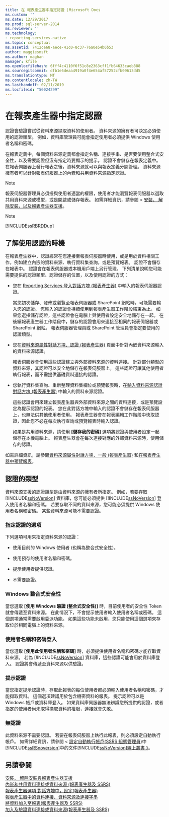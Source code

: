 ```yaml
---
title: 在 報表產生器中指定認證 |Microsoft Docs
ms.custom: ''
ms.date: 12/29/2017
ms.prod: sql-server-2014
ms.reviewer: ''
ms.technology:
- reporting-services-native
ms.topic: conceptual
ms.assetid: 7412ce68-aece-41c0-8c37-76a0e54b6b53
author: maggiesmsft
ms.author: maghan
manager: kfile
ms.openlocfilehash: 6fff4c4110f6f51c8e2363cff1fb64633caeb888
ms.sourcegitcommit: dfb1e6deaa4919a0f4e654af57252cfb09613dd5
ms.translationtype: MT
ms.contentlocale: zh-TW
ms.lasthandoff: 02/11/2019
ms.locfileid: "56024299"
---
```

# <a name="specify-credentials-in-report-builder"></a>在報表產生器中指定認證
  認證會驗證嘗試從資料來源擷取資料的使用者。 資料來源的擁有者可決定必須使用的認證類型。 例如，資料庫管理員可能會指定使用者必須提供 Windows 使用者名稱和密碼。  
  
 在報表定義中，每個資料來源定義都會指定名稱、連接字串、是否要使用整合式安全性，以及需要認證但沒有指定時要顯示的提示。 認證不會儲存在報表定義中。 在報表伺服器上發行報表之後，資料來源就可以與報表定義分開管理。 資料來源擁有者可以針對報表伺服器上的內嵌和共用資料來源指定認證。  
  
> [!NOTE]  
>  報表伺服器管理員必須授與使用者適當的權限，使用者才能瀏覽報表伺服器以選取共用資料來源或模型，或是開啟或儲存報表。 如需詳細資訊，請參閱 <<c0> [ 安裝、 解除安裝，以及報表產生器支援](../../2014/reporting-services/install-uninstall-and-report-builder-support.md)。  
  
> [!NOTE]  
>  [!INCLUDE[ssRBRDDup](../includes/ssrbrddup-md.md)]  
  
## <a name="understanding-when-credentials-are-used"></a>了解使用認證的時機  
 在報表產生器中，認證經常在您連接至報表伺服器時使用，或是用於資料相關工作，例如建立內嵌的資料來源、執行資料集查詢，或是預覽報表。 認證不會儲存在報表中。 認證會在報表伺服器或本機用戶端上另行管理。 下列清單說明您可能需要提供的認證類型、認證儲存的位置，以及使用認證的方式：  
  
-   您在 [Reporting Services 登入對話方塊 &#40;報表產生器&#41;](report-builder/reporting-services-login-dialog-box-report-builder.md) 中輸入的報表伺服器認證。  
  
     當您初次儲存、發佈或瀏覽至報表伺服器或 SharePoint 網站時，可能需要輸入您的認證。 您輸入的認證會持續使用到報表產生器工作階段結束為止。 如果您選擇儲存認證，這些認證會在電腦上與使用者設定安全地儲存在一起。 在後續報表產生器工作階段中，儲存的認證會用來連接至相同的報表伺服器或 SharePoint 網站。 報表伺服器管理員或 SharePoint 管理員會指定要使用的認證類型。  
  
-   您在[資料來源屬性對話方塊、認證 &#40;報表產生器&#41;](../../2014/reporting-services/data-source-properties-dialog-box-credentials-report-builder.md) 頁面中針對內嵌資料來源輸入的資料來源認證。  
  
     報表伺服器會使用這些認證建立與外部資料來源的資料連接。 針對部分類型的資料來源，其認證可以安全地儲存在報表伺服器上。 這些認證可讓其他使用者執行報表，而不需提供基礎資料連接的認證。  
  
-   您執行資料集查詢、重新整理資料集欄位或預覽報表時，在[輸入資料來源認證對話方塊 &#40;報表產生器&#41;](report-data/enter-data-source-credentials-dialog-box-report-builder.md) 中輸入的資料來源認證。  
  
     這些認證會用來建立報表產生器與外部資料來源之間的資料連接，或是預覽設定為提示認證的報表。 您在此對話方塊中輸入的認證不會儲存在報表伺服器上，也無法供其他使用者使用。 報表產生器會在報表編輯工作階段中快取認證，因此您不必在每次執行查詢或預覽報表時輸入認證。  
  
     如果是共用資料來源，請使用 **[儲存我的密碼]** 選項將認證與使用者設定一起儲存在本機電腦上。 報表產生器會在每次連接對應的外部資料來源時，使用儲存的認證。  
  
 如需詳細資訊，請參閱[資料來源屬性對話方塊、一般 &#40;報表產生器&#41;](../../2014/reporting-services/data-source-properties-dialog-box-general-report-builder.md) 和[在報表產生器中預覽報表](report-builder/previewing-reports-in-report-builder.md)。  
  
## <a name="types-of-credentials"></a>認證的類型  
 資料來源支援的認證類型是由資料來源的擁有者所指定。 例如，若要存取 [!INCLUDE[ssNoVersion](../includes/ssnoversion-md.md)] 資料庫，您可能必須提供 [!INCLUDE[ssNoVersion](../includes/ssnoversion-md.md)] 登入使用者名稱和密碼。 若要存取不同的資料來源，您可能必須提供 Windows 使用者名稱和密碼。 某些資料來源可能不需要認證。  
  
### <a name="options-for-specifying-credentials"></a>指定認證的選項  
 下列選項可用來指定資料來源的認證：  
  
-   使用目前的 Windows 使用者 (也稱為整合式安全性)。  
  
-   使用預存的使用者名稱和密碼。  
  
-   提示使用者提供認證。  
  
-   不需要認證。  
  
### <a name="windows-integrated-security"></a>Windows 整合式安全性  
 當您選取 **[使用 Windows 驗證 (整合式安全性)]** 時，目前使用者的安全性 Token 就會傳遞至資料來源。 在此情況下，不會提示使用者輸入使用者名稱或密碼。 這個選項通常需要啟用委派功能。 如果這些功能未啟用，您只能使用這個選項來存取位於相同電腦上的資料來源。  
  
### <a name="user-name-and-password-login"></a>使用者名稱和密碼登入  
 當您選取 **[使用此使用者名稱和密碼]** 時，必須提供使用者名稱和密碼才能存取資料來源。 若為 [!INCLUDE[ssNoVersion](../includes/ssnoversion-md.md)] 資料庫，這些認證可能會用於資料庫登入。 認證將會傳遞至資料來源以供驗證。  
  
### <a name="prompted-credentials"></a>提示認證  
 當您指定提示認證時，存取此報表的每位使用者都必須輸入使用者名稱和密碼，才能擷取資料。 這個選項建議用於包含機密資料的報表。 提示認證可以是 Windows 帳戶或資料庫登入。 如果資料庫伺服器無法辨識您所提供的認證，或者指定的使用者尚未取得擷取資料的權限，連接就會失敗。  
  
### <a name="no-credentials"></a>無認證  
 此資料來源不需要認證。 若要在報表伺服器上執行此報表，則必須設定自動執行帳戶。 如需詳細資訊，請參閱 <<c0> [ 設定自動執行帳戶&#40;SSRS 組態管理員&#41;](install-windows/configure-the-unattended-execution-account-ssrs-configuration-manager.md)中[!INCLUDE[ssRSnoversion](../includes/ssrsnoversion-md.md)]中的文件[!INCLUDE[ssNoVersion](../includes/ssnoversion-md.md)][線上叢書 》](https://go.microsoft.com/fwlink/?linkid=121312)。</c0>  
  
## <a name="see-also"></a>另請參閱  
 [安裝、 解除安裝與報表產生器支援](../../2014/reporting-services/install-uninstall-and-report-builder-support.md)   
 [內嵌和共用資料連接或資料來源 &#40;報表產生器及 SSRS&#41;](../../2014/reporting-services/embedded-and-shared-data-connections-or-data-sources-report-builder-and-ssrs.md)   
 [報表產生器選項 對話方塊中，設定&#40;報表產生器&#41;](report-builder/set-default-options-for-report-builder.md)   
 [報表產生器中的資料連接、資料來源及連接字串](../../2014/reporting-services/data-connections-data-sources-and-connection-strings-in-report-builder.md)   
 [將資料加入至報表&#40;報表產生器及 SSRS&#41;](report-data/report-datasets-ssrs.md)   
 [加入及驗證資料連接或資料來源&#40;報表產生器及 SSRS&#41;](report-data/add-and-verify-a-data-connection-report-builder-and-ssrs.md)  
  
  
